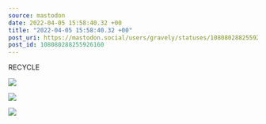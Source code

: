 ```yaml
---
source: mastodon
date: 2022-04-05 15:58:40.32 +00
title: "2022-04-05 15:58:40.32 +00"
post_uri: https://mastodon.social/users/gravely/statuses/108080288255926160
post_id: 108080288255926160
---
```

RECYCLE


![](/images/108080287814946573.jpg)

![](/images/108080287974093134.jpg)

![](/images/108080288143671020.jpg)

